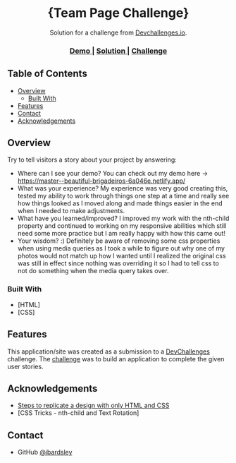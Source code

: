 <!-- Please update value in the {}  -->

<h1 align="center">{Team Page Challenge}</h1>

<div align="center">
   Solution for a challenge from  <a href="http://devchallenges.io" target="_blank">Devchallenges.io</a>.
</div>

<div align="center">
  <h3>
    <a href="https://https://master--beautiful-brigadeiros-6a046e.netlify.app/">
      Demo
    </a>
    <span> | </span>
    <a href="https://https://github.com/ibardsley/my-team-page-master">
      Solution
    </a>
    <span> | </span>
    <a href="https://devchallenges.io/challenges/hhmesazsqgKXrTkYkt0U">
      Challenge
    </a>
  </h3>
</div>

<!-- TABLE OF CONTENTS -->

## Table of Contents

- [Overview](#overview)
  - [Built With](#built-with)
- [Features](#features)
- [Contact](#contact)
- [Acknowledgements](#acknowledgements)

<!-- OVERVIEW -->

## Overview

Try to tell visitors a story about your project by answering:

- Where can I see your demo? You can check out my demo here -> https://master--beautiful-brigadeiros-6a046e.netlify.app/
- What was your experience? My experience was very good creating this, tested my ability to work through things one step at a time
  and really see how things looked as I moved along and made things easier in the end when I needed to make adjustments.
- What have you learned/improved? I improved my work with the nth-child property and continued to working on my responsive abilities
  which still need some more practice but I am really happy with how this came out!
- Your wisdom? :) Definitely be aware of removing some css properties when using media queries as I took a while to figure out why
  one of my photos would not match up how I wanted until I realized the original css was still in effect since nothing was overriding it
  so I had to tell css to not do something when the media query takes over.

### Built With

<!-- This section should list any major frameworks that you built your project using. Here are a few examples.-->

- [HTML]
- [CSS]

## Features

<!-- List the features of your application or follow the template. Don't share the figma file here :) -->

This application/site was created as a submission to a [DevChallenges](https://devchallenges.io/challenges) challenge. The [challenge](https://devchallenges.io/challenges/hhmesazsqgKXrTkYkt0U) was to build an application to complete the given user stories.


## Acknowledgements

<!-- This section should list any articles or add-ons/plugins that helps you to complete the project. This is optional but it will help you in the future. For exmpale -->

- [Steps to replicate a design with only HTML and CSS](https://devchallenges-blogs.web.app/how-to-replicate-design/)
- [CSS Tricks - nth-child and Text Rotation]

## Contact

- GitHub [@ibardsley](https://github.com/ibardsley)
